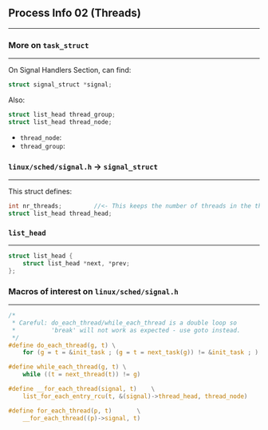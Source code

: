 ## Process Info 02 (Threads)
---

### More on `task_struct`
---

On Signal Handlers Section, can find:
```c
struct signal_struct *signal;
```

Also:
```c
struct list_head thread_group;
struct list_head thread_node;
```
- `thread_node`: 
- `thread_group`: 

### `linux/sched/signal.h` -> `signal_struct` 
---

This struct defines:

```c
int nr_threads;			//<- This keeps the number of threads in the thread group
struct list_head thread_head;
```


### `list_head`
---
```c
struct list_head {
	struct list_head *next, *prev;
};
```
### Macros of interest on `linux/sched/signal.h`
---
```c
/*
 * Careful: do_each_thread/while_each_thread is a double loop so
 *          'break' will not work as expected - use goto instead.
 */
#define do_each_thread(g, t) \
	for (g = t = &init_task ; (g = t = next_task(g)) != &init_task ; ) do

#define while_each_thread(g, t) \
	while ((t = next_thread(t)) != g)

#define __for_each_thread(signal, t)	\
	list_for_each_entry_rcu(t, &(signal)->thread_head, thread_node)

#define for_each_thread(p, t)		\
	__for_each_thread((p)->signal, t)
```

